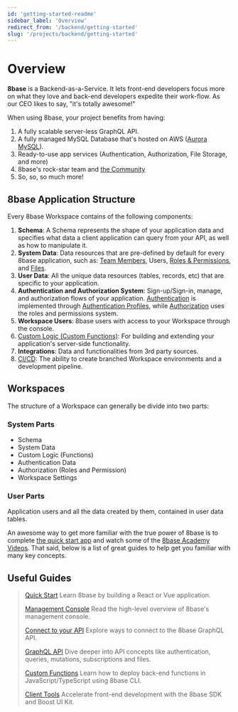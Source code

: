 ```yaml
---
id: 'getting-started-readme'
sidebar_label: 'Overview'
redirect_from: '/backend/getting-started'
slug: '/projects/backend/getting-started'
---
```


# Overview

**8base** is a Backend-as-a-Service. It lets front-end developers focus more on what they love and back-end developers expedite their work-flow. As our CEO likes to say, "it's totally awesome!"

When using 8base, your project benefits from having:

1. A fully scalable server-less GraphQL API.
2. A fully managed MySQL Database that's hosted on AWS ([Aurora MySQL](https://aws.amazon.com/rds/aurora/)).
3. Ready-to-use app services (Authentication, Authorization, File Storage, and more)
4. 8base's rock-star team and [the Community](https://community.8base.com)
5. So, so, so much more!

## 8base Application Structure

Every 8base Workspace contains of the following components:

1. **Schema**: A Schema represents the shape of your application data and specifies what data a client application can query from your API, as well as how to manipulate it.
2. **System Data**: Data resources that are pre-defined by default for every 8base application, such as: [Team Members](/projects/backend/teams), Users, [Roles & Permissions](/projects/backend/roles-and-permissions), and [Files](/projects/backend/handling-files).
3. **User Data**: All the unique data resources (tables, records, etc) that are specific to your application.
4. **Authentication and Authorization System**: Sign-up/Sign-in, manage, and authorization flows of your application. [Authentication](/projects/backend/authentication) is implemented through [Authentication Profiles](/projects/backend/authentication#authentication-types), while [Authorization](/projects/backend/roles-and-permissions) uses the roles and permissions system.
5. **Workspace Users**: 8base users with access to your Workspace through the console.
6. [Custom Logic (Custom Functions)](/projects/backend/custom-functions): For building and extending your application's server-side functionality.
7. **Integrations**: Data and functionalities from 3rd party sources.
8. [CI/CD](/projects/backend/development-tools/cli/ci-cd): The ability to create branched Workspace environments and a development pipeline.

## Workspaces

The structure of a Workspace can generally be divide into two parts:

### System Parts

- Schema
- System Data
- Custom Logic (Functions)
- Authentication Data
- Authorization (Roles and Permission)
- Workspace Settings

### User Parts

Application users and all the data created by them, contained in user data tables.

An awesome way to get more familiar with the true power of 8base is to complete [the quick start app](/docs/getting-started/quick-start) and watch some of the [8base Academy Videos](https://www.youtube.com/channel/UCQgTczr5z_O4SJ-3nkANOaw). That said, below is a list of great guides to help get you familiar with many key concepts.

## Useful Guides

> [Quick Start](/projects/backend/getting-started-quick-start.md)
> Learn 8base by building a React or Vue application.
>
> [Management Console](/projects/backend/8base-console-readme.md)
> Read the high-level overview of 8base's management console.
>
> [Connect to your API](/projects/backend/getting-started-connecting-to-api.md)
> Explore ways to connect to the 8base GraphQL API.
>
> [GraphQL API](/projects/backend/8base-console-graphql-api-readme.md)
> Dive deeper into API concepts like authentication, queries, mutations, subscriptions and files.
>
> [Custom Functions](/projects/backend/8base-console-custom-functions-readme.md)
> Learn how to deploy back-end functions in JavaScript/TypeScript using 8base CLI.
>
> [Client Tools](/projects/backend/development-tools-sdk-api-readme.md)
> Accelerate front-end development with the 8base SDK and Boost UI Kit.
